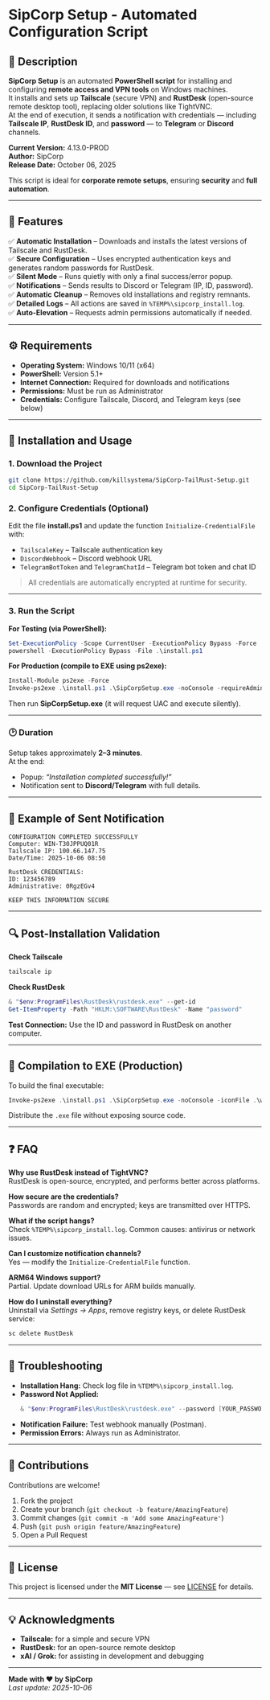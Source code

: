 # SipCorp Setup - Automated Configuration Script

## 🧩 Description
**SipCorp Setup** is an automated **PowerShell script** for installing and configuring **remote access and VPN tools** on Windows machines.  
It installs and sets up **Tailscale** (secure VPN) and **RustDesk** (open-source remote desktop tool), replacing older solutions like TightVNC.  
At the end of execution, it sends a notification with credentials — including **Tailscale IP**, **RustDesk ID**, and **password** — to **Telegram** or **Discord** channels.

**Current Version:** 4.13.0-PROD  
**Author:** SipCorp  
**Release Date:** October 06, 2025  

This script is ideal for **corporate remote setups**, ensuring **security** and **full automation**.

---

## 🚀 Features

✅ **Automatic Installation** – Downloads and installs the latest versions of Tailscale and RustDesk.  
✅ **Secure Configuration** – Uses encrypted authentication keys and generates random passwords for RustDesk.  
✅ **Silent Mode** – Runs quietly with only a final success/error popup.  
✅ **Notifications** – Sends results to Discord or Telegram (IP, ID, password).  
✅ **Automatic Cleanup** – Removes old installations and registry remnants.  
✅ **Detailed Logs** – All actions are saved in `%TEMP%\sipcorp_install.log`.  
✅ **Auto-Elevation** – Requests admin permissions automatically if needed.

---

## ⚙️ Requirements

- **Operating System:** Windows 10/11 (x64)  
- **PowerShell:** Version 5.1+  
- **Internet Connection:** Required for downloads and notifications  
- **Permissions:** Must be run as Administrator  
- **Credentials:** Configure Tailscale, Discord, and Telegram keys (see below)

---

## 🧰 Installation and Usage

### 1. Download the Project
```bash
git clone https://github.com/killsystema/SipCorp-TailRust-Setup.git
cd SipCorp-TailRust-Setup
```

### 2. Configure Credentials (Optional)
Edit the file **install.ps1** and update the function `Initialize-CredentialFile` with:

- `TailscaleKey` – Tailscale authentication key  
- `DiscordWebhook` – Discord webhook URL  
- `TelegramBotToken` and `TelegramChatId` – Telegram bot token and chat ID  

> All credentials are automatically encrypted at runtime for security.

---

### 3. Run the Script

**For Testing (via PowerShell):**
```powershell
Set-ExecutionPolicy -Scope CurrentUser -ExecutionPolicy Bypass -Force
powershell -ExecutionPolicy Bypass -File .\install.ps1
```

**For Production (compile to EXE using ps2exe):**
```powershell
Install-Module ps2exe -Force
Invoke-ps2exe .\install.ps1 .\SipCorpSetup.exe -noConsole -requireAdmin -version "4.13.0"
```

Then run **SipCorpSetup.exe** (it will request UAC and execute silently).

---

### 🕑 Duration
Setup takes approximately **2–3 minutes**.  
At the end:
- Popup: *“Installation completed successfully!”*  
- Notification sent to **Discord/Telegram** with full details.

---

## 📨 Example of Sent Notification

```
CONFIGURATION COMPLETED SUCCESSFULLY
Computer: WIN-T30JPPUQ01R
Tailscale IP: 100.66.147.75
Date/Time: 2025-10-06 08:50

RustDesk CREDENTIALS:
ID: 123456789
Administrative: 0RgzEGv4

KEEP THIS INFORMATION SECURE
```

---

## 🔍 Post-Installation Validation

**Check Tailscale**
```cmd
tailscale ip
```

**Check RustDesk**
```powershell
& "$env:ProgramFiles\RustDesk\rustdesk.exe" --get-id
Get-ItemProperty -Path "HKLM:\SOFTWARE\RustDesk" -Name "password"
```

**Test Connection:** Use the ID and password in RustDesk on another computer.

---

## 🧱 Compilation to EXE (Production)

To build the final executable:
```powershell
Invoke-ps2exe .\install.ps1 .\SipCorpSetup.exe -noConsole -iconFile .\word.ico -requireAdmin -version "4.13.0" -title "SipCorp Setup v4.13"
```

Distribute the `.exe` file without exposing source code.

---

## ❓ FAQ

**Why use RustDesk instead of TightVNC?**  
RustDesk is open-source, encrypted, and performs better across platforms.

**How secure are the credentials?**  
Passwords are random and encrypted; keys are transmitted over HTTPS.

**What if the script hangs?**  
Check `%TEMP%\sipcorp_install.log`. Common causes: antivirus or network issues.

**Can I customize notification channels?**  
Yes — modify the `Initialize-CredentialFile` function.

**ARM64 Windows support?**  
Partial. Update download URLs for ARM builds manually.

**How do I uninstall everything?**  
Uninstall via *Settings → Apps*, remove registry keys, or delete RustDesk service:
```cmd
sc delete RustDesk
```

---

## 🧩 Troubleshooting

- **Installation Hang:** Check log file in `%TEMP%\sipcorp_install.log`.  
- **Password Not Applied:**  
  ```powershell
  & "$env:ProgramFiles\RustDesk\rustdesk.exe" --password [YOUR_PASSWORD]
  ```
- **Notification Failure:** Test webhook manually (Postman).  
- **Permission Errors:** Always run as Administrator.

---

## 🤝 Contributions

Contributions are welcome!

1. Fork the project  
2. Create your branch (`git checkout -b feature/AmazingFeature`)  
3. Commit changes (`git commit -m 'Add some AmazingFeature'`)  
4. Push (`git push origin feature/AmazingFeature`)  
5. Open a Pull Request

---

## 🪪 License

This project is licensed under the **MIT License** — see [LICENSE](LICENSE) for details.

---

## 💡 Acknowledgments

- **Tailscale:** for a simple and secure VPN  
- **RustDesk:** for an open-source remote desktop  
- **xAI / Grok:** for assisting in development and debugging  

---

**Made with ❤️ by SipCorp**  
*Last update: 2025-10-06*
